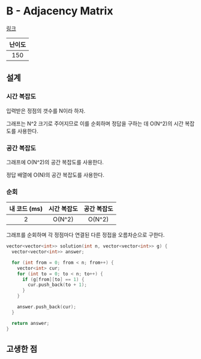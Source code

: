 # B - Adjacency Matrix

[링크](https://atcoder.jp/contests/abc343/tasks/abc343_b)

| 난이도 |
| :----: |
|  150   |

## 설계

### 시간 복잡도

입력받은 정점의 갯수를 N이라 하자.

그래프는 N^2 크기로 주어지므로 이를 순회하며 정답을 구하는 데 O(N^2)의 시간 복잡도를 사용한다.

### 공간 복잡도

그래프에 O(N^2)의 공간 복잡도를 사용한다.

정답 배열에 O(N)의 공간 복잡도를 사용한다.

### 순회

| 내 코드 (ms) | 시간 복잡도 | 공간 복잡도 |
| :----------: | :---------: | :---------: |
|      2       |   O(N^2)    |   O(N^2)    |

그래프를 순회하며 각 정점마다 연결된 다른 정접을 오름차순으로 구한다.

```cpp
vector<vector<int>> solution(int n, vector<vector<int>> g) {
  vector<vector<int>> answer;

  for (int from = 0; from < n; from++) {
    vector<int> cur;
    for (int to = 0; to < n; to++) {
      if (g[from][to] == 1) {
        cur.push_back(to + 1);
      }
    }

    answer.push_back(cur);
  }

  return answer;
}
```


## 고생한 점
